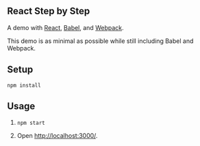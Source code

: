 React Step by Step
---

A demo with [React](https://facebook.github.io/react/), [Babel](http://babeljs.io/), and [Webpack](http://webpack.github.io/).

This demo is as minimal as possible while still including Babel and Webpack.


Setup
---

```
npm install
```



Usage
---

1. `npm start`

2. Open [http://localhost:3000/](http://localhost:3000/).

